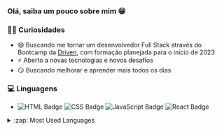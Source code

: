### Olá, saiba um pouco sobre mim 😁

### 🙋‍♂️ Curiosidades

- 😄 Buscando me tornar um desenvolvedor Full Stack através do Bootcamp da [Driven], com formação planejada para o início de 2023
- ⚡ Aberto a novas tecnologias e novos desafios
- 😏 Buscando melhorar e aprender mais todos os dias

### 💻 Linguagens

- ![HTML Badge](https://img.shields.io/badge/HTML5-E34F26?style=flat-square&logo=html5&logoColor=white)
![CSS Badge](https://img.shields.io/badge/CSS3-1572B6?style=flat-square&logo=css3&logoColor=white)
![JavaScript Badge](https://img.shields.io/badge/JavaScript-323330?style=flat-square&logo=javascript&logoColor=F7DF1E)
![React Badge](https://badges.aleen42.com/src/react.svg)

<details>
  <summary>:zap: Most Used Languages</summary>

<img align="left" alt="" src="https://github-readme-stats.vercel.app/api/top-langs/?username=Dsemedo&layout=compact&langs_count=4" />

</details>

[Driven]: https://www.linkedin.com/school/driven-education
